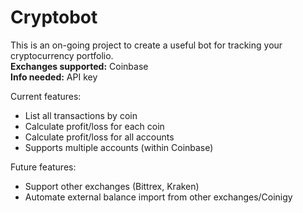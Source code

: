 # Cryptobot
This is an on-going project to create a useful bot for tracking your cryptocurrency portfolio.  
<b>Exchanges supported:</b> Coinbase  
<b>Info needed:</b> API key  

Current features:
- List all transactions by coin
- Calculate profit/loss for each coin
- Calculate profit/loss for all accounts
- Supports multiple accounts (within Coinbase)

Future features:
- Support other exchanges (Bittrex, Kraken)
- Automate external balance import from other exchanges/Coinigy

